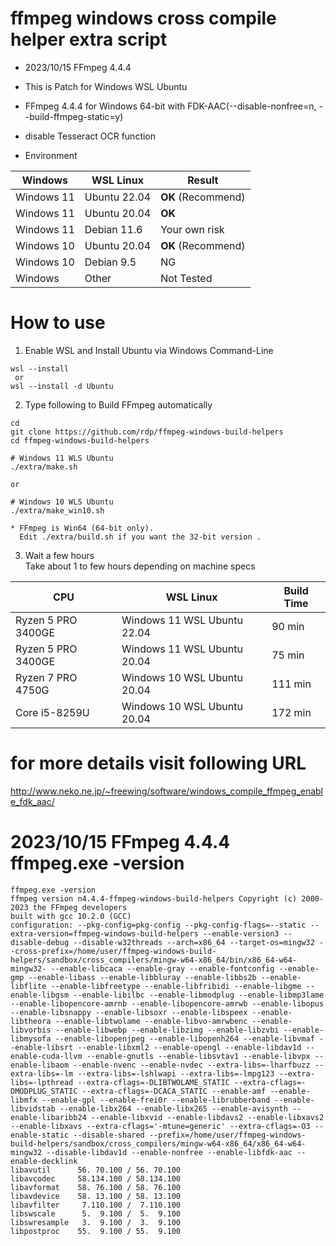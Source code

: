 # ffmpeg windows cross compile helper extra script

* 2023/10/15 FFmpeg 4.4.4

* This is Patch for Windows WSL Ubuntu
* FFmpeg 4.4.4 for Windows 64-bit with FDK-AAC(--disable-nonfree=n, --build-ffmpeg-static=y)
* disable Tesseract OCR function

* Environment

|  Windows | WSL Linux | Result |
| ---- | ---- | ---- |
| Windows 11 | Ubuntu 22.04 | **OK** (Recommend) |
| Windows 11 | Ubuntu 20.04 | **OK** |
| Windows 11 | Debian 11.6 | Your own risk |
| Windows 10 | Ubuntu 20.04 | **OK** (Recommend) |
| Windows 10 | Debian 9.5 | NG |
| Windows | Other | Not Tested |

# How to use
1) Enable WSL and Install Ubuntu via Windows Command-Line  
```
wsl --install
 or
wsl --install -d Ubuntu
```
2) Type following to Build FFmpeg automatically  
```
cd
git clone https://github.com/rdp/ffmpeg-windows-build-helpers
cd ffmpeg-windows-build-helpers

# Windows 11 WLS Ubuntu
./extra/make.sh

or

# Windows 10 WLS Ubuntu
./extra/make_win10.sh

* FFmpeg is Win64 (64-bit only).
  Edit ./extra/build.sh if you want the 32-bit version .
```
3) Wait a few hours  
Take about 1 to few hours depending on machine specs  

|  CPU | WSL Linux | Build Time |
| ---- | ---- | ---- |
| Ryzen 5 PRO 3400GE | Windows 11 WSL Ubuntu 22.04 | 90 min |
| Ryzen 5 PRO 3400GE | Windows 11 WSL Ubuntu 20.04 | 75 min |
| Ryzen 7 PRO 4750G | Windows 10 WSL Ubuntu 20.04 | 111 min |
| Core i5-8259U | Windows 10 WSL Ubuntu 20.04 | 172 min |

# for more details visit following URL  
http://www.neko.ne.jp/~freewing/software/windows_compile_ffmpeg_enable_fdk_aac/

# 2023/10/15 FFmpeg 4.4.4 ffmpeg.exe -version
```
ffmpeg.exe -version
ffmpeg version n4.4.4-ffmpeg-windows-build-helpers Copyright (c) 2000-2023 the FFmpeg developers
built with gcc 10.2.0 (GCC)
configuration: --pkg-config=pkg-config --pkg-config-flags=--static --extra-version=ffmpeg-windows-build-helpers --enable-version3 --disable-debug --disable-w32threads --arch=x86_64 --target-os=mingw32 --cross-prefix=/home/user/ffmpeg-windows-build-helpers/sandbox/cross_compilers/mingw-w64-x86_64/bin/x86_64-w64-mingw32- --enable-libcaca --enable-gray --enable-fontconfig --enable-gmp --enable-libass --enable-libbluray --enable-libbs2b --enable-libflite --enable-libfreetype --enable-libfribidi --enable-libgme --enable-libgsm --enable-libilbc --enable-libmodplug --enable-libmp3lame --enable-libopencore-amrnb --enable-libopencore-amrwb --enable-libopus --enable-libsnappy --enable-libsoxr --enable-libspeex --enable-libtheora --enable-libtwolame --enable-libvo-amrwbenc --enable-libvorbis --enable-libwebp --enable-libzimg --enable-libzvbi --enable-libmysofa --enable-libopenjpeg --enable-libopenh264 --enable-libvmaf --enable-libsrt --enable-libxml2 --enable-opengl --enable-libdav1d --enable-cuda-llvm --enable-gnutls --enable-libsvtav1 --enable-libvpx --enable-libaom --enable-nvenc --enable-nvdec --extra-libs=-lharfbuzz --extra-libs=-lm --extra-libs=-lshlwapi --extra-libs=-lmpg123 --extra-libs=-lpthread --extra-cflags=-DLIBTWOLAME_STATIC --extra-cflags=-DMODPLUG_STATIC --extra-cflags=-DCACA_STATIC --enable-amf --enable-libmfx --enable-gpl --enable-frei0r --enable-librubberband --enable-libvidstab --enable-libx264 --enable-libx265 --enable-avisynth --enable-libaribb24 --enable-libxvid --enable-libdavs2 --enable-libxavs2 --enable-libxavs --extra-cflags='-mtune=generic' --extra-cflags=-O3 --enable-static --disable-shared --prefix=/home/user/ffmpeg-windows-build-helpers/sandbox/cross_compilers/mingw-w64-x86_64/x86_64-w64-mingw32 --disable-libdav1d --enable-nonfree --enable-libfdk-aac --enable-decklink
libavutil      56. 70.100 / 56. 70.100
libavcodec     58.134.100 / 58.134.100
libavformat    58. 76.100 / 58. 76.100
libavdevice    58. 13.100 / 58. 13.100
libavfilter     7.110.100 /  7.110.100
libswscale      5.  9.100 /  5.  9.100
libswresample   3.  9.100 /  3.  9.100
libpostproc    55.  9.100 / 55.  9.100
```

